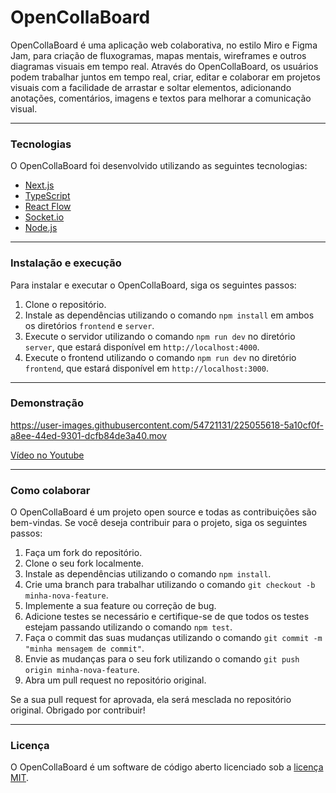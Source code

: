 # OpenCollaBoard

OpenCollaBoard é uma aplicação web colaborativa, no estilo Miro e Figma Jam, para criação de fluxogramas, mapas mentais, wireframes e outros diagramas visuais em tempo real. Através do OpenCollaBoard, os usuários podem trabalhar juntos em tempo real, criar, editar e colaborar em projetos visuais com a facilidade de arrastar e soltar elementos, adicionando anotações, comentários, imagens e textos para melhorar a comunicação visual.

-----------
### Tecnologias

O OpenCollaBoard foi desenvolvido utilizando as seguintes tecnologias:

*   [Next.js](https://nextjs.org/)
*   [TypeScript](https://www.typescriptlang.org/)
*   [React Flow](https://reactflow.dev/)
*   [Socket.io](https://socket.io/)
*   [Node.js](https://nodejs.org/)

----------
### Instalação e execução

Para instalar e executar o OpenCollaBoard, siga os seguintes passos:

1.  Clone o repositório.
2.  Instale as dependências utilizando o comando `npm install` em ambos os diretórios `frontend` e `server`.
3.  Execute o servidor utilizando o comando `npm run dev` no diretório `server`, que estará disponível em `http://localhost:4000`.
4.  Execute o frontend utilizando o comando `npm run dev` no diretório `frontend`, que estará disponível em `http://localhost:3000`.

--------------
### Demonstração

https://user-images.githubusercontent.com/54721131/225055618-5a10cf0f-a8ee-44ed-9301-dcfb84de3a40.mov

[Vídeo no Youtube](https://www.youtube.com/watch?v=GqF5R3ygkMo)

--------------
### Como colaborar

O OpenCollaBoard é um projeto open source e todas as contribuições são bem-vindas. Se você deseja contribuir para o projeto, siga os seguintes passos:

1.  Faça um fork do repositório.
2.  Clone o seu fork localmente.
3.  Instale as dependências utilizando o comando `npm install`.
4.  Crie uma branch para trabalhar utilizando o comando `git checkout -b minha-nova-feature`.
5.  Implemente a sua feature ou correção de bug.
6.  Adicione testes se necessário e certifique-se de que todos os testes estejam passando utilizando o comando `npm test`.
7.  Faça o commit das suas mudanças utilizando o comando `git commit -m "minha mensagem de commit"`.
8.  Envie as mudanças para o seu fork utilizando o comando `git push origin minha-nova-feature`.
9.  Abra um pull request no repositório original.

Se a sua pull request for aprovada, ela será mesclada no repositório original. Obrigado por contribuir!

----------------
### Licença

O OpenCollaBoard é um software de código aberto licenciado sob a [licença MIT](https://opensource.org/licenses/MIT).
